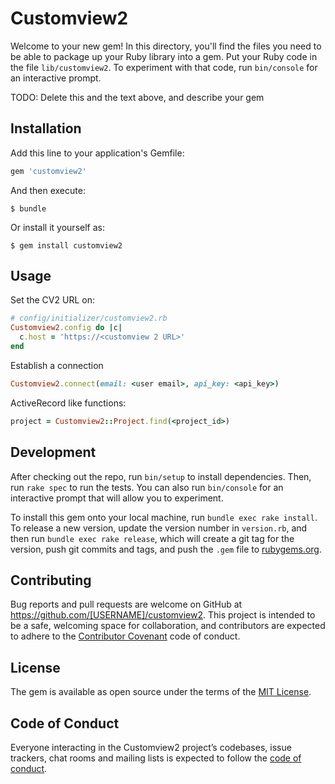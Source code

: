# Customview2

Welcome to your new gem! In this directory, you'll find the files you need to be able to package up your Ruby library into a gem. Put your Ruby code in the file `lib/customview2`. To experiment with that code, run `bin/console` for an interactive prompt.

TODO: Delete this and the text above, and describe your gem

## Installation

Add this line to your application's Gemfile:

```ruby
gem 'customview2'
```

And then execute:

    $ bundle

Or install it yourself as:

    $ gem install customview2

## Usage

Set the CV2 URL on:

```ruby
# config/initializer/customview2.rb
Customview2.config do |c|
  c.host = 'https://<customview 2 URL>'
end
```

Establish a connection 

```ruby
Customview2.connect(email: <user email>, api_key: <api_key>)
```

ActiveRecord like functions:

```ruby
project = Customview2::Project.find(<project_id>)
```
## Development

After checking out the repo, run `bin/setup` to install dependencies. Then, run `rake spec` to run the tests. You can also run `bin/console` for an interactive prompt that will allow you to experiment.

To install this gem onto your local machine, run `bundle exec rake install`. To release a new version, update the version number in `version.rb`, and then run `bundle exec rake release`, which will create a git tag for the version, push git commits and tags, and push the `.gem` file to [rubygems.org](https://rubygems.org).

## Contributing

Bug reports and pull requests are welcome on GitHub at https://github.com/[USERNAME]/customview2. This project is intended to be a safe, welcoming space for collaboration, and contributors are expected to adhere to the [Contributor Covenant](http://contributor-covenant.org) code of conduct.

## License

The gem is available as open source under the terms of the [MIT License](https://opensource.org/licenses/MIT).

## Code of Conduct

Everyone interacting in the Customview2 project’s codebases, issue trackers, chat rooms and mailing lists is expected to follow the [code of conduct](https://github.com/[USERNAME]/customview2/blob/master/CODE_OF_CONDUCT.md).
